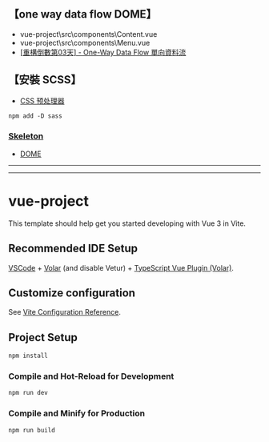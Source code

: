 <!-- ///////////////////////// 模塊說明 ///////////////////////// -->
## 【one way data flow DOME】

- vue-project\src\components\Content.vue
- vue-project\src\components\Menu.vue
- [[重構倒數第03天] - One-Way Data Flow 單向資料流](https://ithelp.ithome.com.tw/articles/10273655)



## 【安裝 SCSS】
- [CSS 预处理器](https://cn.vitejs.dev/guide/features.html#css)
```HTML
npm add -D sass
```

### [Skeleton](https://ithelp.ithome.com.tw/articles/10260925)
- [DOME](https://codepen.io/MikeCheng1208/pen/PomyJNa)


--------------------------------------------------------------------------------
--------------------------------------------------------------------------------
<!-- ///////////////////////// 系統預設 ////////////////////// -->

# vue-project

This template should help get you started developing with Vue 3 in Vite.

## Recommended IDE Setup

[VSCode](https://code.visualstudio.com/) + [Volar](https://marketplace.visualstudio.com/items?itemName=Vue.volar) (and disable Vetur) + [TypeScript Vue Plugin (Volar)](https://marketplace.visualstudio.com/items?itemName=Vue.vscode-typescript-vue-plugin).

## Customize configuration

See [Vite Configuration Reference](https://vitejs.dev/config/).

## Project Setup

```sh
npm install
```

### Compile and Hot-Reload for Development

```sh
npm run dev
```

### Compile and Minify for Production

```sh
npm run build
```
